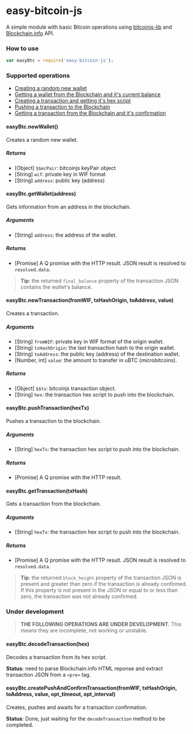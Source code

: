 # easy-bitcoin-js
A simple module with basic Bitcoin operations using [bitcoinjs-lib](https://github.com/bitcoinjs/bitcoinjs-lib) and [Blockchain.info](https://blockchain.info) API.

### How to use

```javascript
var easyBtc = require('easy-bitcoin-js');
```

### Supported operations

- [Creating a random new wallet](https://github.com/ggondim/easy-bitcoin-js/blob/master/README.md#easybtcnewwallet)
- [Getting a wallet from the Blockchain and it's current balance](https://github.com/ggondim/easy-bitcoin-js/blob/master/README.md#easybtcgetwallet)
- [Creating a transaction and getting it's hex script](https://github.com/ggondim/easy-bitcoin-js/blob/master/README.md#easybtcnewtransaction)
- [Pushing a transaction to the Blockchain](https://github.com/ggondim/easy-bitcoin-js/blob/master/README.md#easybtcpushtransaction)
- [Getting a transaction from the Blockchain and it's confirmation](https://github.com/ggondim/easy-bitcoin-js/blob/master/README.md#easybtcgettransaction)

#### easyBtc.newWallet()
Creates a random new wallet.

##### Returns
- [Object] `$$ecPair`: bitcoinjs keyPair object
- [String] `wif`: private key in WIF format
- [String] `address`: public key (address)


#### easyBtc.getWallet(address)
Gets information from an address in the blockchain.
  
##### Arguments
- [String] `address`: the address of the wallet.

##### Returns
- [Promise] A Q promise with the HTTP result. JSON result is resolved to `resolved.data`.

> **Tip**: the returned `final_balance` property of the transaction JSON contains the wallet's balance.


#### easyBtc.newTransaction(fromWIF, txHashOrigin, toAddress, value)
Creates a transaction.

##### Arguments
- [String] `fromWIF`: private key in WIF format of the origin wallet.
- [String] `txHashOrigin`: the last transaction hash to the origin wallet.
- [String] `toAddress`: the public key (address) of the destination wallet.
- [Number, int] `value`: the amount to transfer in uBTC (microbitcoins).

##### Returns
- [Object] `$$tx`: bitcoinjs transaction object.
- [String] `hex`: the transaction hex script to push into the blockchain.


#### easyBtc.pushTransaction(hexTx)
Pushes a transaction to the blockchain.

##### Arguments
- [String] `hexTx`: the transaction hex script to push into the blockchain.

##### Returns
- [Promise] A Q promise with the HTTP result.


#### easyBtc.getTransaction(txHash)
Gets a transaction from the blockchain.

##### Arguments
- [String] `hexTx`: the transaction hex script to push into the blockchain.

##### Returns
- [Promise] A Q promise with the HTTP result. JSON result is resolved to `resolved.data`.

> **Tip**: the returned `block_height` property of the transaction JSON is present and greater than zero if the transaction is already confirmed. If this property is not present in the JSON or equal to or less than zero, the transaction was not already confirmed.


### Under development

>**THE FOLLOWING OPERATIONS ARE UNDER DEVELOPMENT.** This means they are incomplete, not working or unstable.

#### easyBtc.decodeTransaction(hex)
Decodes a transaction from its hex script.

**Status**: need to parse Blockchain.info HTML reponse and extract transaction JSON from a `<pre>` tag.

#### easyBtc.createPushAndConfirmTransaction(fromWIF, txHashOrigin, toAddress, value, opt_timeout, opt_interval)
Creates, pushes and awaits for a transaction confirmation.

**Status**: Done, just waiting for the `decodeTransaction` method to be completed.
